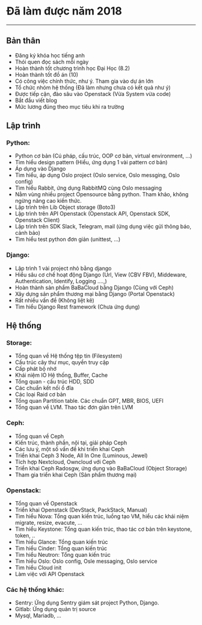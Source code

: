 # Đã làm được năm 2018
---
## Bản thân
- Đăng ký khóa học tiếng anh
- Thói quen đọc sách mỗi ngày
- Hoàn thành tốt chương trình học Đại Học (8.2)
- Hoàn thành tốt đồ án (10)
- Có công việc chính thức, như ý. Tham gia vào dự án lớn
- Tổ chức nhóm hệ thống (Đã làm nhưng chưa có kết quả như ý)
- Được tiếp cận, đào sâu vào Openstack (Vừa System vừa code)
- Bắt đầu viết blog
- Mức lương đúng theo mục tiêu khi ra trường

## Lập trình

### Python:
- Python cơ bản (Cú pháp, cấu trúc, OOP cơ bản, virtual environment, …)
- Tìm hiểu design pattern (Hiểu, ứng dụng 1 vài pattern cơ bản)
- Áp dụng vào Django
- Tìm hiểu, áp dụng Oslo project (Oslo service, Oslo messging, Oslo config)
- Tìm hiểu Rabbit, ứng dụng RabbitMQ cùng Oslo messaging
- Nằm vùng nhiều project Opensource bằng python. Tham khảo, không ngừng nâng cao kiến thức.
- Lập trình trên Lib Object storage (Boto3)
- Lập trình trên API Openstack (Openstack API, Openstack SDK, Openstack Client)
- Lập trình trên SDK Slack, Telegram, mail (ứng dụng việc gửi thông báo, cảnh bảo)
- Tìm hiểu test python đơn giản (unittest, ...)

### Django:
- Lập trình 1 vài project nhỏ bằng django
- Hiểu sâu cơ chế hoạt động Django (Url, View (CBV FBV), Middeware, Authentication, Identify, Logging ….,)
- Hoàn thành sản phẩm BaBaCloud bằng Django (Cùng với Ceph)
- Xây dựng sản phẩm thương mại bằng Django (Portal Openstack)
- Rất nhiều vấn đề (Không liệt kê)
- Tìm hiểu Django Rest framework (Chưa ứng dụng)

## Hệ thống
### Storage:
- Tổng quan về Hệ thống tệp tin (Filesystem)
- Cấu trúc cây thư mục, quyền truy cập
- Cấp phát bộ nhớ
- Khái niệm IO Hệ thống, Buffer, Cache
- Tổng quan - cấu trúc HDD, SDD
- Các chuẩn kết nối ổ đĩa
- Các loại Raid cơ bản
- Tổng quan Partition table. Các chuẩn GPT, MBR, BIOS, UEFI
- Tổng quan về LVM. Thao tác đơn giản trên LVM

### Ceph:
- Tổng quan về Ceph
- Kiến trúc, thành phần, nội tại, giải pháp Ceph
- Các lưu ý, một số vấn đề khi triển khai Ceph
- Triển khai Ceph 3 Node, All In One (Luminous, Jewel)
- Tích hợp Nextcloud, Owncloud với Ceph
- Triển khai Ceph Radosgw, ứng dụng vào BaBaCloud (Object Storage)
- Tham gia triển khai Ceph (Sản phẩm thương mại)

### Openstack:
- Tổng quan về Openstack
- Triển khai Openstack (DevStack, PackStack, Manual)
- Tìm hiểu Nova: Tổng quan kiến trúc, luồng tạo VM, hiểu các khái niệm migrate, resize, evacute, …
- Tìm hiểu Keystone: Tổng quan kiến trúc, thao tác cơ bản trên keystone, token, ..
- Tìm hiểu Glance: Tổng quan kiến trúc
- Tìm hiểu Cinder: Tổng quan kiến trúc
- Tìm hiểu Neutron: Tổng quan kiến trúc
- Tìm hiểu Oslo: Oslo config, Osle messaging, Oslo service
- Tìm hiểu Cloud init
- Làm việc với API Openstack

### Các hệ thống khác:
- Sentry: Ứng dụng Sentry giám sát project Python, Django.
- Gitlab: Ứng dụng quản trị source
- Mysql, Mariadb, …


